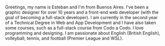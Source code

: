 Greetings, my name is Esteban and I'm from Buenos Aires. I've been a graphic designer for over 10 years 
and a front-end web developer (with the goal of becoming a full-stack developer). I am currently in the 
second year of a Technical Degree in Web and App Development and I have also taken some courses, such as
a full-stack course from Codo a Codo. I love programming and designing. I am passionate about 
English (British English), volleyball, tennis, and football (Premier League and WSL).

<!---
stevendev43/stevendev43 is a ✨ special ✨ repository because its `README.md` (this file) appears on your GitHub profile.
You can click the Preview link to take a look at your changes.
--->
    
